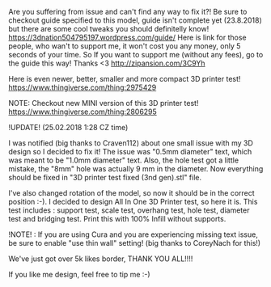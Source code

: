 Are you suffering from issue and can't find any way to fix it?!
Be sure to checkout guide specified to this model, guide isn't complete yet (23.8.2018) but there are some cool tweaks you should definitelly know!
https://3dnation504795197.wordpress.com/guide/
Here is link for those people, who wan't to support me, it won't cost you any money, only 5 seconds of your time. So If you want to support me (without any fees), go to the guide this way! Thanks <3
http://zipansion.com/3C9Yh

Here is even newer, better, smaller and more compact 3D printer test!
https://www.thingiverse.com/thing:2975429

NOTE: Checkout new MINI version of this 3D printer test!
https://www.thingiverse.com/thing:2806295

!UPDATE! (25.02.2018 1:28 CZ time)

I was notified (big thanks to Craven112) about one small issue with my 3D design so I decided to fix it! The issue was "0.5mm diameter" text, which was meant to be "1.0mm diameter" text. Also, the hole test got a little mistake, the "8mm" hole was actually 9 mm in the diameter. Now everything should be fixed in "3D printer test fixed (3nd gen).stl" file.

I've also changed rotation of the model, so now it should be in the correct position :-).
I decided to design All In One 3D Printer test, so here it is. This test includes : support test, scale test, overhang test, hole test, diameter test and bridging test. Print this with 100% Infill without supports.

!NOTE! : If you are using Cura and you are experiencing missing text issue, be sure to enable "use thin wall" setting! (big thanks to CoreyNach for this!)

We've just got over 5k likes border, THANK YOU ALL!!!!

If you like me design, feel free to tip me :-)